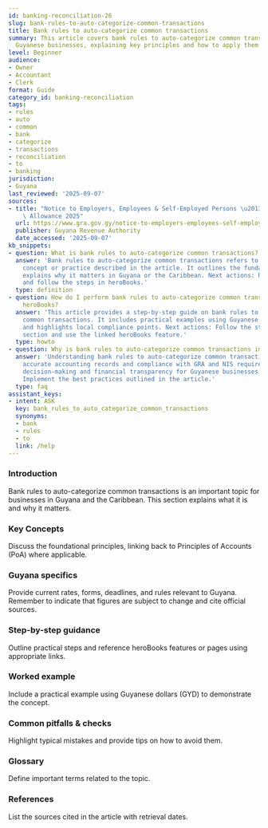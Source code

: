 ```yaml
---
id: banking-reconciliation-26
slug: bank-rules-to-auto-categorize-common-transactions
title: Bank rules to auto-categorize common transactions
summary: This article covers bank rules to auto-categorize common transactions for
  Guyanese businesses, explaining key principles and how to apply them in practice.
level: Beginner
audience:
- Owner
- Accountant
- Clerk
format: Guide
category_id: banking-reconciliation
tags:
- rules
- auto
- common
- bank
- categorize
- transactions
- reconciliation
- to
- banking
jurisdiction:
- Guyana
last_reviewed: '2025-09-07'
sources:
- title: "Notice to Employers, Employees & Self-Employed Persons \u2013 Revised Personal\
    \ Allowance 2025"
  url: https://www.gra.gov.gy/notice-to-employers-employees-self-employed-persons-revised-personal-allowance-and-deductions-for-income-tax-2025-copy/
  publisher: Guyana Revenue Authority
  date_accessed: '2025-09-07'
kb_snippets:
- question: What is bank rules to auto-categorize common transactions?
  answer: 'Bank rules to auto-categorize common transactions refers to the accounting
    concept or practice described in the article. It outlines the fundamentals and
    explains why it matters in Guyana or the Caribbean. Next actions: Read this article
    and follow the steps in heroBooks.'
  type: definition
- question: How do I perform bank rules to auto-categorize common transactions in
    heroBooks?
  answer: 'This article provides a step-by-step guide on bank rules to auto-categorize
    common transactions. It includes practical examples using Guyanese currency (GYD)
    and highlights local compliance points. Next actions: Follow the step-by-step
    section and use the linked heroBooks feature.'
  type: howto
- question: Why is bank rules to auto-categorize common transactions important?
  answer: 'Understanding bank rules to auto-categorize common transactions helps ensure
    accurate accounting records and compliance with GRA and NIS requirements. It improves
    decision-making and financial transparency for Guyanese businesses. Next actions:
    Implement the best practices outlined in the article.'
  type: faq
assistant_keys:
- intent: ASK
  key: bank_rules_to_auto_categorize_common_transactions
  synonyms:
  - bank
  - rules
  - to
  link: /help
---
```


### Introduction
Bank rules to auto-categorize common transactions is an important topic for businesses in Guyana and the Caribbean. This section explains what it is and why it matters.

### Key Concepts
Discuss the foundational principles, linking back to Principles of Accounts (PoA) where applicable.

### Guyana specifics
Provide current rates, forms, deadlines, and rules relevant to Guyana. Remember to indicate that figures are subject to change and cite official sources.

### Step-by-step guidance
Outline practical steps and reference heroBooks features or pages using appropriate links.

### Worked example
Include a practical example using Guyanese dollars (GYD) to demonstrate the concept.

### Common pitfalls & checks
Highlight typical mistakes and provide tips on how to avoid them.

### Glossary
Define important terms related to the topic.

### References
List the sources cited in the article with retrieval dates.